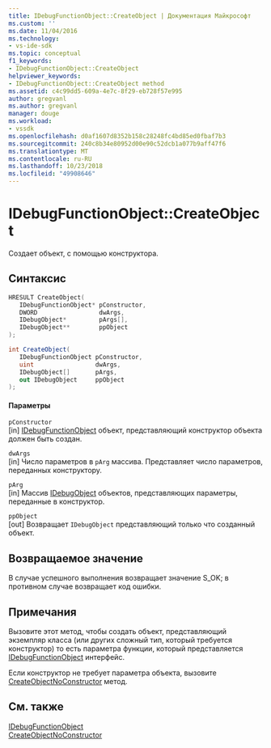 ```yaml
---
title: IDebugFunctionObject::CreateObject | Документация Майкрософт
ms.custom: ''
ms.date: 11/04/2016
ms.technology:
- vs-ide-sdk
ms.topic: conceptual
f1_keywords:
- IDebugFunctionObject::CreateObject
helpviewer_keywords:
- IDebugFunctionObject::CreateObject method
ms.assetid: c4c99dd5-609a-4e7c-8f29-eb728f57e995
author: gregvanl
ms.author: gregvanl
manager: douge
ms.workload:
- vssdk
ms.openlocfilehash: d0af1607d8352b158c28248fc4bd85ed0fbaf7b3
ms.sourcegitcommit: 240c8b34e80952d00e90c52dcb1a077b9aff47f6
ms.translationtype: MT
ms.contentlocale: ru-RU
ms.lasthandoff: 10/23/2018
ms.locfileid: "49908646"
---
```

# <a name="idebugfunctionobjectcreateobject"></a>IDebugFunctionObject::CreateObject
Создает объект, с помощью конструктора.  
  
## <a name="syntax"></a>Синтаксис  
  
```cpp  
HRESULT CreateObject(   
   IDebugFunctionObject* pConstructor,  
   DWORD                 dwArgs,  
   IDebugObject*         pArgs[],  
   IDebugObject**        ppObject  
);  
```  
  
```csharp  
int CreateObject(  
   IDebugFunctionObject pConstructor,   
   uint                 dwArgs,   
   IDebugObject[]       pArgs,   
   out IDebugObject     ppObject  
);  
```  
  
#### <a name="parameters"></a>Параметры  
 `pConstructor`  
 [in] [IDebugFunctionObject](../../../extensibility/debugger/reference/idebugfunctionobject.md) объект, представляющий конструктор объекта должен быть создан.  
  
 `dwArgs`  
 [in] Число параметров в `pArg` массива. Представляет число параметров, переданных конструктору.  
  
 `pArg`  
 [in] Массив [IDebugObject](../../../extensibility/debugger/reference/idebugobject.md) объектов, представляющих параметры, переданные в конструктор.  
  
 `ppObject`  
 [out] Возвращает `IDebugObject` представляющий только что созданный объект.  
  
## <a name="return-value"></a>Возвращаемое значение  
 В случае успешного выполнения возвращает значение S_OK; в противном случае возвращает код ошибки.  
  
## <a name="remarks"></a>Примечания  
 Вызовите этот метод, чтобы создать объект, представляющий экземпляр класса (или других сложный тип, который требуется конструктор) то есть параметра функции, который представляется [IDebugFunctionObject](../../../extensibility/debugger/reference/idebugfunctionobject.md) интерфейс.  
  
 Если конструктор не требует параметра объекта, вызовите [CreateObjectNoConstructor](../../../extensibility/debugger/reference/idebugfunctionobject-createobjectnoconstructor.md) метод.  
  
## <a name="see-also"></a>См. также  
 [IDebugFunctionObject](../../../extensibility/debugger/reference/idebugfunctionobject.md)   
 [CreateObjectNoConstructor](../../../extensibility/debugger/reference/idebugfunctionobject-createobjectnoconstructor.md)